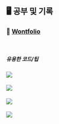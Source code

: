 ## 🖥 공부 및 기록

### 📌 [Wontfolio](https://swon1.github.io/wontfolio/)
<br>

##### 유용한 코드/팁

#### [<img src="https://img.shields.io/badge/html5-E34F26?style=for-the-badge&logo=html5&logoColor=white">](https://github.com/swon1/study/blob/master/HTML/etc.md)

#### [<img src="https://img.shields.io/badge/css-1572B6?style=for-the-badge&logo=css3&logoColor=white">](https://github.com/swon1/study/blob/master/CSS/etc.md)

#### [<img src="https://img.shields.io/badge/javascript-F7DF1E?style=for-the-badge&logo=javascript&logoColor=black">](https://github.com/swon1/study/blob/master/JS/etc.md)

#### <img src="https://img.shields.io/badge/react-61DAFB?style=for-the-badge&logo=react&logoColor=black">
